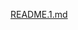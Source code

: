 [README.1.md](https://github.com/Piyush-Bhardwaj07/Drivers-Drowsiness-Detection/files/9573906/README.1.md)
